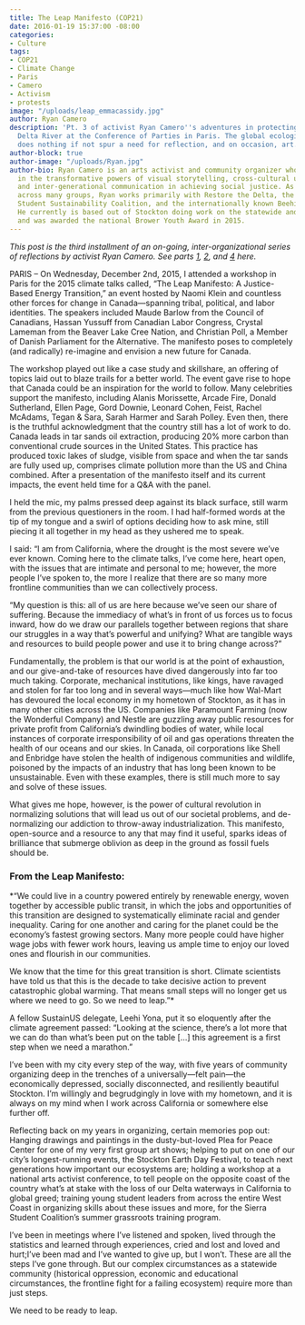 ```yaml
---
title: The Leap Manifesto (COP21)
date: 2016-01-19 15:37:00 -08:00
categories:
- Culture
tags:
- COP21
- Climate Change
- Paris
- Camero
- Activism
- protests
image: "/uploads/leap_emmacassidy.jpg"
author: Ryan Camero
description: 'Pt. 3 of activist Ryan Camero''s adventures in protecting the San Joaquin
  Delta River at the Conference of Parties in Paris. The global ecological crisis
  does nothing if not spur a need for reflection, and on occasion, art. '
author-block: true
author-image: "/uploads/Ryan.jpg"
author-bio: Ryan Camero is an arts activist and community organizer who believes wholeheartedly
  in the transformative powers of visual storytelling, cross-cultural understanding,
  and inter-generational communication in achieving social justice. As a coalition-builder
  across many groups, Ryan works primarily with Restore the Delta, the statewide California
  Student Sustainability Coalition, and the internationally known Beehive Design Collective.
  He currently is based out of Stockton doing work on the statewide and national level
  and was awarded the national Brower Youth Award in 2015.
---
```


*This post is the third installment of an on-going, inter-organizational series of reflections by activist Ryan Camero. See parts [1](http://www.placeholdermag.com/culture/2015/12/08/from-the-san-joaquin-to-the-seine-cop21.html), [2](http://www.placeholdermag.com/culture/2016/01/03/a-determined-delegation.html), and [4](http://www.placeholdermag.com/culture/2016/06/02/harmonizing-the-peoples-voice.html) here.*

PARIS – On Wednesday, December 2nd, 2015, I attended a workshop in Paris for the 2015 climate talks called, “The Leap Manifesto: A Justice-Based Energy Transition,” an event hosted by Naomi Klein and countless other forces for change in Canada—spanning tribal, political, and labor identities. The speakers included Maude Barlow from the Council of Canadians, Hassan Yussuff from Canadian Labor Congress, Crystal Lameman from the Beaver Lake Cree Nation, and Christian Poll, a Member of Danish Parliament for the Alternative. The manifesto poses to completely (and radically) re-imagine and envision a new future for Canada.

The workshop played out like a case study and skillshare, an offering of topics laid out to blaze trails for a better world. The event gave rise to hope that Canada could be an inspiration for the world to follow. Many celebrities support the manifesto, including Alanis Morissette, Arcade Fire, Donald Sutherland, Ellen Page, Gord Downie, Leonard Cohen, Feist, Rachel McAdams, Tegan & Sara, Sarah Harmer and Sarah Polley. Even then, there is the truthful acknowledgment that the country still has a lot of work to do. Canada leads in tar sands oil extraction, producing 20% more carbon than conventional crude sources in the United States. This practice has produced toxic lakes of sludge, visible from space and when the tar sands are fully used up, comprises climate pollution more than the US and China combined. After a presentation of the manifesto itself and its current impacts, the event held time for a Q&A with the panel.

I held the mic, my palms pressed deep against its black surface, still warm from the previous questioners in the room. I had half-formed words at the tip of my tongue and a swirl of options deciding how to ask mine, still piecing it all together in my head as they ushered me to speak.

I said: 
“I am from California, where the drought is the most severe we’ve ever known. Coming here to the climate talks, I’ve come here, heart open, with the issues that are intimate and personal to me; however, the more people I’ve spoken to, the more I realize that there are so many more frontline communities than we can collectively process. 

“My question is this: all of us are here because we’ve seen our share of suffering. Because the immediacy of what’s in front of us forces us to focus inward, how do we draw our parallels together between regions that share our struggles in a way that’s powerful and unifying? What are tangible ways and resources to build people power and use it to bring change across?”

Fundamentally, the problem is that our world is at the point of exhaustion, and our give-and-take of resources have dived dangerously into far too much taking. Corporate, mechanical institutions, like kings, have ravaged and stolen for far too long and in several ways—much like how Wal-Mart has devoured the local economy in my hometown of Stockton, as it has in many other cities across the US. Companies like Paramount Farming (now the Wonderful Company) and Nestle are guzzling away public resources for private profit from California’s dwindling bodies of water, while local instances of corporate irresponsibility of oil and gas operations threaten the health of our oceans and our skies. In Canada, oil corporations like Shell and Enbridge have stolen the health of indigenous communities and wildlife, poisoned by the impacts of an industry that has long been known to be unsustainable. Even with these examples, there is still much more to say and solve of these issues.

What gives me hope, however, is the power of cultural revolution in normalizing solutions that will lead us out of our societal problems, and de-normalizing our addiction to throw-away industrialization. This manifesto, open-source and a resource to any that may find it useful, sparks ideas of brilliance that submerge oblivion as deep in the ground as fossil fuels should be.

### From the Leap Manifesto: 
*“We could live in a country powered entirely by renewable energy, woven together by accessible public transit, in which the jobs and opportunities of this transition are designed to systematically eliminate racial and gender inequality. Caring for one another and caring for the planet could be the economy’s fastest growing sectors. Many more people could have higher wage jobs with fewer work hours, leaving us ample time to enjoy our loved ones and flourish in our communities.

We know that the time for this great transition is short. Climate scientists have told us that this is the decade to take decisive action to prevent catastrophic global warming. That means small steps will no longer get us where we need to go. So we need to leap.”*

A fellow SustainUS delegate, Leehi Yona, put it so eloquently after the climate agreement passed: “Looking at the science, there’s a lot more that we can do than what’s been put on the table […] this agreement is a first step when we need a marathon.”

I’ve been with my city every step of the way, with five years of community organizing deep in the trenches of a universally—felt pain—the economically depressed, socially disconnected, and resiliently beautiful Stockton. I’m willingly and begrudgingly in love with my hometown, and it is always on my mind when I work across California or somewhere else further off.

Reflecting back on my years in organizing, certain memories pop out: Hanging drawings and paintings in the dusty-but-loved Plea for Peace Center for one of my very first group art shows; helping to put on one of our city’s longest-running events, the Stockton Earth Day Festival, to teach next generations how important our ecosystems are; holding a workshop at a national arts activist conference, to tell people on the opposite coast of the country what’s at stake with the loss of our Delta waterways in California to global greed; training young student leaders from across the entire West Coast in organizing skills about these issues and more, for the Sierra Student Coalition’s summer grassroots training program.

I’ve been in meetings where I’ve listened and spoken, lived through the statistics and learned through experiences, cried and lost and loved and hurt;I’ve been mad and I’ve wanted to give up, but I won’t. These are all the steps I’ve gone through. But our complex circumstances as a statewide community (historical oppression, economic and educational circumstances, the frontline fight for a failing ecosystem) require more than just steps.

We need to be ready to leap.
